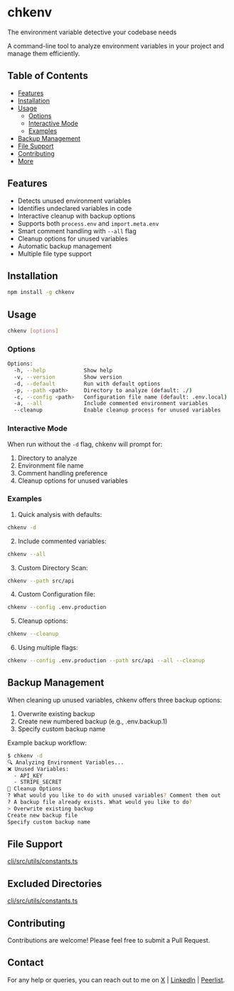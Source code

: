 # chkenv

The environment variable detective your codebase needs

A command-line tool to analyze environment variables in your project and manage them efficiently.

## Table of Contents

- [Features](#features)
- [Installation](#installation)
- [Usage](#usage)
  - [Options](#options)
  - [Interactive Mode](#interactive-mode)
  - [Examples](#examples)
- [Backup Management](#backup-management)
- [File Support](#file-support)
- [Contributing](#contributing)
- [More](#more)

## Features

- Detects unused environment variables
- Identifies undeclared variables in code
- Interactive cleanup with backup options
- Supports both `process.env` and `import.meta.env`
- Smart comment handling with `--all` flag
- Cleanup options for unused variables
- Automatic backup management
- Multiple file type support

## Installation

```bash
npm install -g chkenv
```

## Usage

```bash
chkenv [options]
```

### Options

```bash
Options:
  -h, --help            Show help
  -v, --version         Show version
  -d, --default         Run with default options
  -p, --path <path>     Directory to analyze (default: ./)
  -c, --config <path>   Configuration file name (default: .env.local)
  -a, --all             Include commented environment variables
  --cleanup             Enable cleanup process for unused variables
```

### Interactive Mode

When run without the `-d` flag, chkenv will prompt for:

1. Directory to analyze
2. Environment file name
3. Comment handling preference
4. Cleanup options for unused variables

### Examples

1. Quick analysis with defaults:

```bash
chkenv -d
```

2. Include commented variables:

```bash
chkenv --all
```

3. Custom Directory Scan:

```bash
chkenv --path src/api
```

4. Custom Configuration file:

```bash
chkenv --config .env.production
```

5. Cleanup options:

```bash
chkenv --cleanup
```

6. Using multiple flags:

```bash
chkenv --config .env.production --path src/api --all --cleanup
```

## Backup Management

When cleaning up unused variables, chkenv offers three backup options:

1. Overwrite existing backup
2. Create new numbered backup (e.g., .env.backup.1)
3. Specify custom backup name

Example backup workflow:

```bash
$ chkenv -d
🔍 Analyzing Environment Variables...
❌ Unused Variables:
  - API_KEY
  - STRIPE_SECRET
🧹 Cleanup Options
? What would you like to do with unused variables? Comment them out
? A backup file already exists. What would you like to do?
> Overwrite existing backup
Create new backup file
Specify custom backup name
```

## File Support

[cli/src/utils/constants.ts](https://github.com/sudipb7/chkenv/blob/main/cli/src/utils/constants.ts)

## Excluded Directories

[cli/src/utils/constants.ts](https://github.com/sudipb7/chkenv/blob/main/cli/src/utils/constants.ts)

## Contributing

Contributions are welcome! Please feel free to submit a Pull Request.

## Contact

For any help or queries, you can reach out to me on [X](https://x.com/sudipbiswas_dev) | [LinkedIn](https://linkedin.com/in/sudipb7) | [Peerlist](https://peerlist.io/sudipbiswas).
